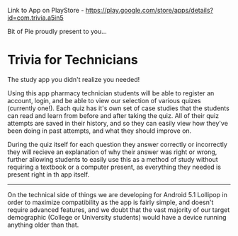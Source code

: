 Link to App on PlayStore - https://play.google.com/store/apps/details?id=com.trivia.a5in5

Bit of Pie proudly present to you...
# Trivia for Technicians
The study app you didn't realize you needed!

Using this app pharmacy technician students will be able to register an account, login, and be able to 
view our selection of various quizes (currently one!). Each quiz has  it's own set of case studies that
the students can read and learn from before and after taking the quiz. All of their quiz attempts are
saved in their history, and so they can easily view how they've been doing in past attempts, and what
they should improve on.

During the quiz itself for each question they answer correctly or incorrectly they will recieve an
explanation of why their answer was right or wrong, further allowing students to easily use this as
a method of study without requiring a textbook or a computer present, as everything they needed is present
right in th app itself. 

__________________________________________________________________________________________________________

On the technical side of things we are developing for Android 5.1 Lollipop in order to maximize compatibility 
as the app is fairly simple, and doesn't require advanced features, and we doubt that the vast majority of our
target demographic (College or University students) would have a device running anything older than that. 
